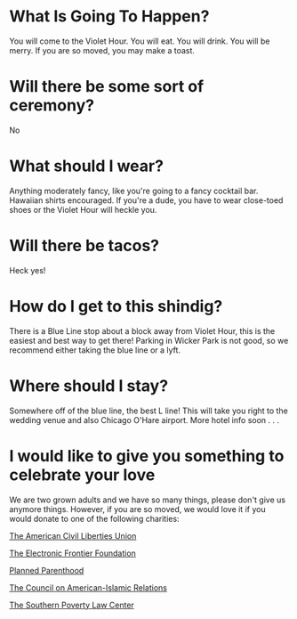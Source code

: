 # What Is Going To Happen?

You will come to the Violet Hour.  You will eat.  You will drink.  You will be merry.  If you are so moved, you may make a toast.

# Will there be some sort of ceremony?

No

# What should I wear?
Anything moderately fancy, like you're going to a fancy cocktail bar.  Hawaiian shirts encouraged.  If you're a dude, you have to wear close-toed shoes or the Violet Hour will heckle you.

# Will there be tacos?
Heck yes!

# How do I get to this shindig?
There is a Blue Line stop about a block away from Violet Hour, this is the easiest and best way to get there!  Parking in Wicker Park is not good, so we recommend either taking the blue line or a lyft.

# Where should I stay?
Somewhere off of the blue line, the best L line!  This will take you right to the wedding venue and also Chicago O'Hare airport.  More hotel info soon . . .

# I would like to give you something to celebrate your love

We are two grown adults and we have so many things, please don't give us anymore things.  However, if you are so moved, we would love it if you would donate to one of the following charities:

[The American Civil Liberties Union](https://www.aclu.org/)

[The Electronic Frontier Foundation](https://www.eff.org/)

[Planned Parenthood](https://www.plannedparenthood.org/)

[The Council on American-Islamic Relations](https://www.cair.com/)

[The Southern Poverty Law Center](https://www.splcenter.org/)
